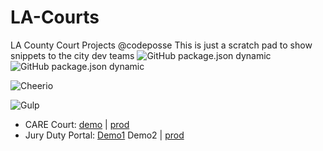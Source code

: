 # LA-Courts
LA County Court Projects
@codeposse
This is just a scratch pad to show snippets to the city dev teams
![GitHub package.json dynamic](https://img.shields.io/github/package-json/description/codeposse/LA-Courts)
![GitHub package.json dynamic](https://img.shields.io/github/package-json/version/codeposse/LA-Courts)

![Cheerio](https://img.shields.io/badge/dynamic/json?color=brightgreen&url=https://raw.githubusercontent.com/codeposse/LA-Courts/master/package-lock.json&query=$.dependencies.cheerio.version&label=cheerio&logo=cheerio)

![Gulp](https://img.shields.io/badge/dynamic/json?color=brightgreen&url=https://raw.githubusercontent.com/codeposse/LA-Courts/master/package-lock.json&query=$.devDependencies.gulp.version&label=gulp&logo=gulp)


- CARE Court: [demo](https://codeposse.github.io/LA-Courts/care/) | [prod](https://www.lacourt.org/care/)
- Jury Duty Portal: [Demo1](https://codeposse.github.io/LA-Courts/jdp/) Demo2 | [prod](https://juryportal.lacourt.org/webportal/)